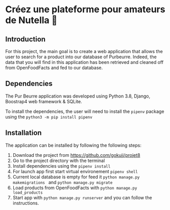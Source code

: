 # Créez une plateforme pour amateurs de Nutella 🍫

## Introduction

For this project, the main goal is to create a web application that allows the user to search for a product into our database of Purbeurre. Indeed, the data that you will find in this application has been retrieved and cleaned off from OpenFoodFacts and fed to our database.

## Dependencies

The Pur Beurre application was developed using Python 3.8, Django, Boostrap4 web framework & SQLite.

To install the dependencies, the user will need to install the `pipenv` package using the `python3 -m pip install pipenv`

## Installation

The application can be installed by following the following steps:

1. Download the project from https://github.com/gokujj/projet8
2. Go to the project directory with the terminal
3. Install dependencies using the `pipenv install`
4. For launch app first start virtual environement `pipenv shell`
5. Current local database is empty for feed it `python manage.py makemigrations ` and `python manage.py migrate`
6. Load products from OpenFoodFacts with `python manage.py load_products`
7. Start app with `python manage.py runserver` and you can follow the instructions.



